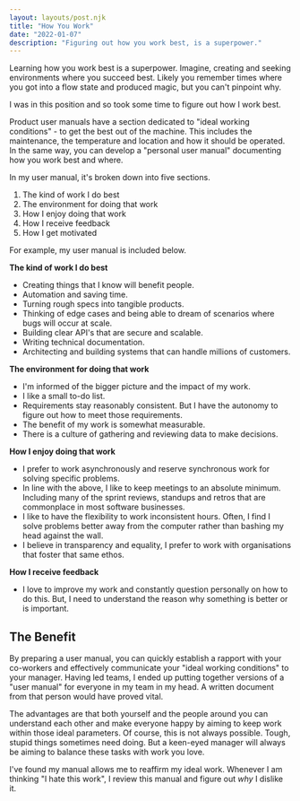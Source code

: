 ```yaml
---
layout: layouts/post.njk
title: "How You Work"
date: "2022-01-07"
description: "Figuring out how you work best, is a superpower."
---
```


Learning how you work best is a superpower. Imagine, creating and seeking environments where you succeed best. Likely you remember times where you got into a flow state and produced magic, but you can't pinpoint why.

I was in this position and so took some time to figure out how I work best.

Product user manuals have a section dedicated to "ideal working conditions" - to get the best out of the machine. This includes the maintenance, the temperature and location and how it should be operated. In the same way, you can develop a "personal user manual" documenting how you work best and where.

In my user manual, it's broken down into five sections.

1. The kind of work I do best
2. The environment for doing that work
3. How I enjoy doing that work
4. How I receive feedback
5. How I get motivated

For example, my user manual is included below.

**The kind of work I do best**

- Creating things that I know will benefit people.
- Automation and saving time.
- Turning rough specs into tangible products.
- Thinking of edge cases and being able to dream of scenarios where bugs will occur at scale.
- Building clear API's that are secure and scalable.
- Writing technical documentation.
- Architecting and building systems that can handle millions of customers.

**The environment for doing that work**

- I'm informed of the bigger picture and the impact of my work.
- I like a small to-do list.
- Requirements stay reasonably consistent. But I have the autonomy to figure out how to meet those requirements.
- The benefit of my work is somewhat measurable.
- There is a culture of gathering and reviewing data to make decisions.

**How I enjoy doing that work**

- I prefer to work asynchronously and reserve synchronous work for solving specific problems.
- In line with the above, I like to keep meetings to an absolute minimum. Including many of the sprint reviews, standups and retros that are commonplace in most software businesses.
- I like to have the flexibility to work inconsistent hours. Often, I find I solve problems better away from the computer rather than bashing my head against the wall.
- I believe in transparency and equality, I prefer to work with organisations that foster that same ethos.

**How I receive feedback**

- I love to improve my work and constantly question personally on how to do this. But, I need to understand the reason why something is better or is important.

## The Benefit

By preparing a user manual, you can quickly establish a rapport with your co-workers and effectively communicate your "ideal working conditions" to your manager. Having led teams, I ended up putting together versions of a "user manual" for everyone in my team in my head. A written document from that person would have proved vital.

The advantages are that both yourself and the people around you can understand each other and make everyone happy by aiming to keep work within those ideal parameters. Of course, this is not always possible. Tough, stupid things sometimes need doing. But a keen-eyed manager will always be aiming to balance these tasks with work you love.

I've found my manual allows me to reaffirm my ideal work. Whenever I am thinking "I hate this work", I review this manual and figure out _why_ I dislike it.
